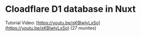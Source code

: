 # Cloadflare D1 database in Nuxt

Tutorial Video: [https://youtu.be/sKBlwlyLxSo](https://youtu.be/sKBlwlyLxSo) (27 munites)
